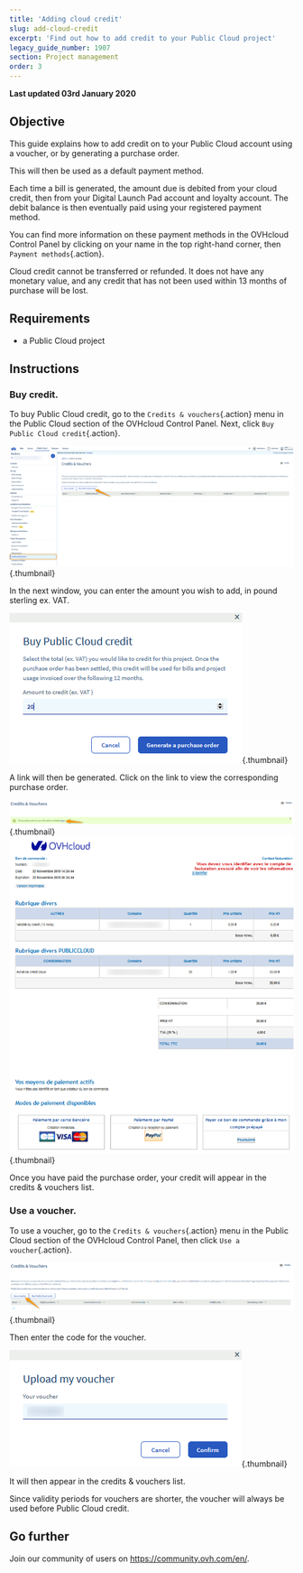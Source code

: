 ```yaml
---
title: 'Adding cloud credit'
slug: add-cloud-credit
excerpt: 'Find out how to add credit to your Public Cloud project'
legacy_guide_number: 1907
section: Project management
order: 3
---
```


**Last updated 03rd January 2020**

## Objective

This guide explains how to add credit on to your Public Cloud account using a voucher, or by generating a purchase order.

This will then be used as a default payment method.

Each time a bill is generated, the amount due is debited from your cloud credit, then from your Digital Launch Pad account and loyalty account. The debit balance is then eventually paid using your registered payment method. 

You can find more information on these payment methods in the OVHcloud Control Panel by clicking on your name in the top right-hand corner, then `Payment methods`{.action}.

Cloud credit cannot be transferred or refunded. It does not have any monetary value, and any credit that has not been used within 13 months of purchase will be lost.

## Requirements

* a Public Cloud project


## Instructions

### Buy credit.

To buy Public Cloud credit, go to the `Credits & vouchers`{.action} menu in the Public Cloud section of the OVHcloud Control Panel. Next, click `Buy Public Cloud credit`{.action}.


![addpubliccloudcredit](images/buycredit1.png){.thumbnail}

In the next window, you can enter the amount you wish to add, in pound sterling ex. VAT.

![addpubliccloudcredit](images/buycredit2.png){.thumbnail}

A link will then be generated. Click on the link to view the corresponding purchase order.

![addpubliccloudcredit](images/buycredit3.png){.thumbnail}
![addpubliccloudcredit](images/buycredit4.png){.thumbnail}

Once you have paid the purchase order, your credit will appear in the credits & vouchers list.

### Use a voucher.

To use a voucher, go to the `Credits & vouchers`{.action} menu in the Public Cloud section of the OVHcloud Control Panel, then click `Use a voucher`{.action}.

![addpubliccloudcredit](images/buycredit6.png){.thumbnail}

Then enter the code for the voucher.

![addpubliccloudcredit](images/buycredit7.png){.thumbnail}

It will then appear in the credits & vouchers list.

Since validity periods for vouchers are shorter, the voucher will always be used before Public Cloud credit.

## Go further

Join our community of users on <https://community.ovh.com/en/>.
